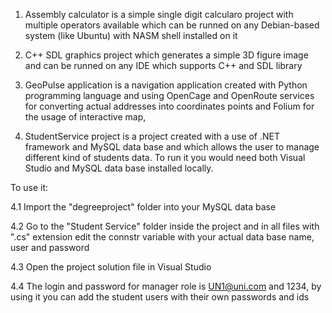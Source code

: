 1. Assembly calculator is a simple single digit calcularo project with multiple operators available which can be runned on any Debian-based system (like Ubuntu) with NASM shell installed on it 

2. C++ SDL graphics project which generates a simple 3D figure image and can be runned on any IDE which supports C++ and SDL library

3. GeoPulse application is a navigation application created with Python programming language and using OpenCage and OpenRoute services for converting actual addresses into coordinates points and Folium for the usage of interactive map, 

4. StudentService project is a project created with a use of .NET framework and MySQL data base and which allows the user to manage different kind of students data. To run it you would need both Visual Studio and MySQL data base installed locally. 

To use it: 

4.1 Import the "degreeproject" folder into your MySQL data base 

4.2 Go to the "Student Service" folder inside the project and in all files with ".cs" extension edit the connstr variable with your actual data base name, user and password

4.3 Open the project solution file in Visual Studio

4.4 The login and password for manager role is UN1@uni.com and 1234, by using it you can add the student users with their own passwords and ids
